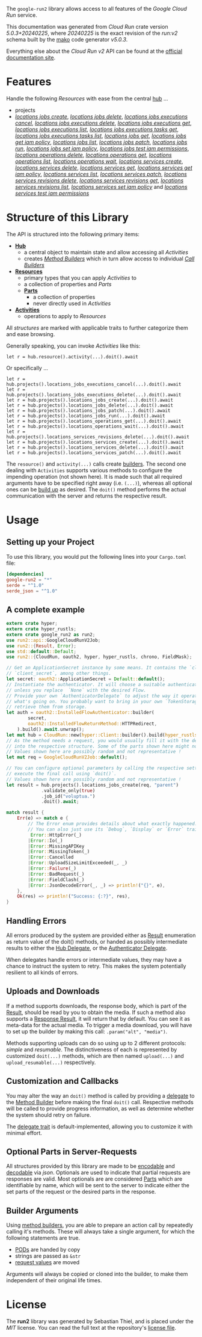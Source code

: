 <!---
DO NOT EDIT !
This file was generated automatically from 'src/generator/templates/api/README.md.mako'
DO NOT EDIT !
-->
The `google-run2` library allows access to all features of the *Google Cloud Run* service.

This documentation was generated from *Cloud Run* crate version *5.0.3+20240225*, where *20240225* is the exact revision of the *run:v2* schema built by the [mako](http://www.makotemplates.org/) code generator *v5.0.3*.

Everything else about the *Cloud Run* *v2* API can be found at the
[official documentation site](https://cloud.google.com/run/).
# Features

Handle the following *Resources* with ease from the central [hub](https://docs.rs/google-run2/5.0.3+20240225/google_run2/CloudRun) ... 

* projects
 * [*locations jobs create*](https://docs.rs/google-run2/5.0.3+20240225/google_run2/api::ProjectLocationJobCreateCall), [*locations jobs delete*](https://docs.rs/google-run2/5.0.3+20240225/google_run2/api::ProjectLocationJobDeleteCall), [*locations jobs executions cancel*](https://docs.rs/google-run2/5.0.3+20240225/google_run2/api::ProjectLocationJobExecutionCancelCall), [*locations jobs executions delete*](https://docs.rs/google-run2/5.0.3+20240225/google_run2/api::ProjectLocationJobExecutionDeleteCall), [*locations jobs executions get*](https://docs.rs/google-run2/5.0.3+20240225/google_run2/api::ProjectLocationJobExecutionGetCall), [*locations jobs executions list*](https://docs.rs/google-run2/5.0.3+20240225/google_run2/api::ProjectLocationJobExecutionListCall), [*locations jobs executions tasks get*](https://docs.rs/google-run2/5.0.3+20240225/google_run2/api::ProjectLocationJobExecutionTaskGetCall), [*locations jobs executions tasks list*](https://docs.rs/google-run2/5.0.3+20240225/google_run2/api::ProjectLocationJobExecutionTaskListCall), [*locations jobs get*](https://docs.rs/google-run2/5.0.3+20240225/google_run2/api::ProjectLocationJobGetCall), [*locations jobs get iam policy*](https://docs.rs/google-run2/5.0.3+20240225/google_run2/api::ProjectLocationJobGetIamPolicyCall), [*locations jobs list*](https://docs.rs/google-run2/5.0.3+20240225/google_run2/api::ProjectLocationJobListCall), [*locations jobs patch*](https://docs.rs/google-run2/5.0.3+20240225/google_run2/api::ProjectLocationJobPatchCall), [*locations jobs run*](https://docs.rs/google-run2/5.0.3+20240225/google_run2/api::ProjectLocationJobRunCall), [*locations jobs set iam policy*](https://docs.rs/google-run2/5.0.3+20240225/google_run2/api::ProjectLocationJobSetIamPolicyCall), [*locations jobs test iam permissions*](https://docs.rs/google-run2/5.0.3+20240225/google_run2/api::ProjectLocationJobTestIamPermissionCall), [*locations operations delete*](https://docs.rs/google-run2/5.0.3+20240225/google_run2/api::ProjectLocationOperationDeleteCall), [*locations operations get*](https://docs.rs/google-run2/5.0.3+20240225/google_run2/api::ProjectLocationOperationGetCall), [*locations operations list*](https://docs.rs/google-run2/5.0.3+20240225/google_run2/api::ProjectLocationOperationListCall), [*locations operations wait*](https://docs.rs/google-run2/5.0.3+20240225/google_run2/api::ProjectLocationOperationWaitCall), [*locations services create*](https://docs.rs/google-run2/5.0.3+20240225/google_run2/api::ProjectLocationServiceCreateCall), [*locations services delete*](https://docs.rs/google-run2/5.0.3+20240225/google_run2/api::ProjectLocationServiceDeleteCall), [*locations services get*](https://docs.rs/google-run2/5.0.3+20240225/google_run2/api::ProjectLocationServiceGetCall), [*locations services get iam policy*](https://docs.rs/google-run2/5.0.3+20240225/google_run2/api::ProjectLocationServiceGetIamPolicyCall), [*locations services list*](https://docs.rs/google-run2/5.0.3+20240225/google_run2/api::ProjectLocationServiceListCall), [*locations services patch*](https://docs.rs/google-run2/5.0.3+20240225/google_run2/api::ProjectLocationServicePatchCall), [*locations services revisions delete*](https://docs.rs/google-run2/5.0.3+20240225/google_run2/api::ProjectLocationServiceRevisionDeleteCall), [*locations services revisions get*](https://docs.rs/google-run2/5.0.3+20240225/google_run2/api::ProjectLocationServiceRevisionGetCall), [*locations services revisions list*](https://docs.rs/google-run2/5.0.3+20240225/google_run2/api::ProjectLocationServiceRevisionListCall), [*locations services set iam policy*](https://docs.rs/google-run2/5.0.3+20240225/google_run2/api::ProjectLocationServiceSetIamPolicyCall) and [*locations services test iam permissions*](https://docs.rs/google-run2/5.0.3+20240225/google_run2/api::ProjectLocationServiceTestIamPermissionCall)




# Structure of this Library

The API is structured into the following primary items:

* **[Hub](https://docs.rs/google-run2/5.0.3+20240225/google_run2/CloudRun)**
    * a central object to maintain state and allow accessing all *Activities*
    * creates [*Method Builders*](https://docs.rs/google-run2/5.0.3+20240225/google_run2/client::MethodsBuilder) which in turn
      allow access to individual [*Call Builders*](https://docs.rs/google-run2/5.0.3+20240225/google_run2/client::CallBuilder)
* **[Resources](https://docs.rs/google-run2/5.0.3+20240225/google_run2/client::Resource)**
    * primary types that you can apply *Activities* to
    * a collection of properties and *Parts*
    * **[Parts](https://docs.rs/google-run2/5.0.3+20240225/google_run2/client::Part)**
        * a collection of properties
        * never directly used in *Activities*
* **[Activities](https://docs.rs/google-run2/5.0.3+20240225/google_run2/client::CallBuilder)**
    * operations to apply to *Resources*

All *structures* are marked with applicable traits to further categorize them and ease browsing.

Generally speaking, you can invoke *Activities* like this:

```Rust,ignore
let r = hub.resource().activity(...).doit().await
```

Or specifically ...

```ignore
let r = hub.projects().locations_jobs_executions_cancel(...).doit().await
let r = hub.projects().locations_jobs_executions_delete(...).doit().await
let r = hub.projects().locations_jobs_create(...).doit().await
let r = hub.projects().locations_jobs_delete(...).doit().await
let r = hub.projects().locations_jobs_patch(...).doit().await
let r = hub.projects().locations_jobs_run(...).doit().await
let r = hub.projects().locations_operations_get(...).doit().await
let r = hub.projects().locations_operations_wait(...).doit().await
let r = hub.projects().locations_services_revisions_delete(...).doit().await
let r = hub.projects().locations_services_create(...).doit().await
let r = hub.projects().locations_services_delete(...).doit().await
let r = hub.projects().locations_services_patch(...).doit().await
```

The `resource()` and `activity(...)` calls create [builders][builder-pattern]. The second one dealing with `Activities` 
supports various methods to configure the impending operation (not shown here). It is made such that all required arguments have to be 
specified right away (i.e. `(...)`), whereas all optional ones can be [build up][builder-pattern] as desired.
The `doit()` method performs the actual communication with the server and returns the respective result.

# Usage

## Setting up your Project

To use this library, you would put the following lines into your `Cargo.toml` file:

```toml
[dependencies]
google-run2 = "*"
serde = "^1.0"
serde_json = "^1.0"
```

## A complete example

```Rust
extern crate hyper;
extern crate hyper_rustls;
extern crate google_run2 as run2;
use run2::api::GoogleCloudRunV2Job;
use run2::{Result, Error};
use std::default::Default;
use run2::{CloudRun, oauth2, hyper, hyper_rustls, chrono, FieldMask};

// Get an ApplicationSecret instance by some means. It contains the `client_id` and 
// `client_secret`, among other things.
let secret: oauth2::ApplicationSecret = Default::default();
// Instantiate the authenticator. It will choose a suitable authentication flow for you, 
// unless you replace  `None` with the desired Flow.
// Provide your own `AuthenticatorDelegate` to adjust the way it operates and get feedback about 
// what's going on. You probably want to bring in your own `TokenStorage` to persist tokens and
// retrieve them from storage.
let auth = oauth2::InstalledFlowAuthenticator::builder(
        secret,
        oauth2::InstalledFlowReturnMethod::HTTPRedirect,
    ).build().await.unwrap();
let mut hub = CloudRun::new(hyper::Client::builder().build(hyper_rustls::HttpsConnectorBuilder::new().with_native_roots().https_or_http().enable_http1().build()), auth);
// As the method needs a request, you would usually fill it with the desired information
// into the respective structure. Some of the parts shown here might not be applicable !
// Values shown here are possibly random and not representative !
let mut req = GoogleCloudRunV2Job::default();

// You can configure optional parameters by calling the respective setters at will, and
// execute the final call using `doit()`.
// Values shown here are possibly random and not representative !
let result = hub.projects().locations_jobs_create(req, "parent")
             .validate_only(true)
             .job_id("voluptua.")
             .doit().await;

match result {
    Err(e) => match e {
        // The Error enum provides details about what exactly happened.
        // You can also just use its `Debug`, `Display` or `Error` traits
         Error::HttpError(_)
        |Error::Io(_)
        |Error::MissingAPIKey
        |Error::MissingToken(_)
        |Error::Cancelled
        |Error::UploadSizeLimitExceeded(_, _)
        |Error::Failure(_)
        |Error::BadRequest(_)
        |Error::FieldClash(_)
        |Error::JsonDecodeError(_, _) => println!("{}", e),
    },
    Ok(res) => println!("Success: {:?}", res),
}

```
## Handling Errors

All errors produced by the system are provided either as [Result](https://docs.rs/google-run2/5.0.3+20240225/google_run2/client::Result) enumeration as return value of
the doit() methods, or handed as possibly intermediate results to either the 
[Hub Delegate](https://docs.rs/google-run2/5.0.3+20240225/google_run2/client::Delegate), or the [Authenticator Delegate](https://docs.rs/yup-oauth2/*/yup_oauth2/trait.AuthenticatorDelegate.html).

When delegates handle errors or intermediate values, they may have a chance to instruct the system to retry. This 
makes the system potentially resilient to all kinds of errors.

## Uploads and Downloads
If a method supports downloads, the response body, which is part of the [Result](https://docs.rs/google-run2/5.0.3+20240225/google_run2/client::Result), should be
read by you to obtain the media.
If such a method also supports a [Response Result](https://docs.rs/google-run2/5.0.3+20240225/google_run2/client::ResponseResult), it will return that by default.
You can see it as meta-data for the actual media. To trigger a media download, you will have to set up the builder by making
this call: `.param("alt", "media")`.

Methods supporting uploads can do so using up to 2 different protocols: 
*simple* and *resumable*. The distinctiveness of each is represented by customized 
`doit(...)` methods, which are then named `upload(...)` and `upload_resumable(...)` respectively.

## Customization and Callbacks

You may alter the way an `doit()` method is called by providing a [delegate](https://docs.rs/google-run2/5.0.3+20240225/google_run2/client::Delegate) to the 
[Method Builder](https://docs.rs/google-run2/5.0.3+20240225/google_run2/client::CallBuilder) before making the final `doit()` call. 
Respective methods will be called to provide progress information, as well as determine whether the system should 
retry on failure.

The [delegate trait](https://docs.rs/google-run2/5.0.3+20240225/google_run2/client::Delegate) is default-implemented, allowing you to customize it with minimal effort.

## Optional Parts in Server-Requests

All structures provided by this library are made to be [encodable](https://docs.rs/google-run2/5.0.3+20240225/google_run2/client::RequestValue) and 
[decodable](https://docs.rs/google-run2/5.0.3+20240225/google_run2/client::ResponseResult) via *json*. Optionals are used to indicate that partial requests are responses 
are valid.
Most optionals are are considered [Parts](https://docs.rs/google-run2/5.0.3+20240225/google_run2/client::Part) which are identifiable by name, which will be sent to 
the server to indicate either the set parts of the request or the desired parts in the response.

## Builder Arguments

Using [method builders](https://docs.rs/google-run2/5.0.3+20240225/google_run2/client::CallBuilder), you are able to prepare an action call by repeatedly calling it's methods.
These will always take a single argument, for which the following statements are true.

* [PODs][wiki-pod] are handed by copy
* strings are passed as `&str`
* [request values](https://docs.rs/google-run2/5.0.3+20240225/google_run2/client::RequestValue) are moved

Arguments will always be copied or cloned into the builder, to make them independent of their original life times.

[wiki-pod]: http://en.wikipedia.org/wiki/Plain_old_data_structure
[builder-pattern]: http://en.wikipedia.org/wiki/Builder_pattern
[google-go-api]: https://github.com/google/google-api-go-client

# License
The **run2** library was generated by Sebastian Thiel, and is placed 
under the *MIT* license.
You can read the full text at the repository's [license file][repo-license].

[repo-license]: https://github.com/Byron/google-apis-rsblob/main/LICENSE.md

